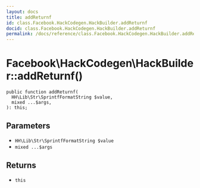```yaml
---
layout: docs
title: addReturnf
id: class.Facebook.HackCodegen.HackBuilder.addReturnf
docid: class.Facebook.HackCodegen.HackBuilder.addReturnf
permalink: /docs/reference/class.Facebook.HackCodegen.HackBuilder.addReturnf/
---
```

# Facebook\\HackCodegen\\HackBuilder::addReturnf()




``` Hack
public function addReturnf(
  HH\Lib\Str\SprintfFormatString $value,
  mixed ...$args,
): this;
```




## Parameters




- ` HH\Lib\Str\SprintfFormatString $value `
- ` mixed ...$args `




## Returns




+ ` this `